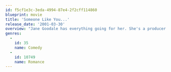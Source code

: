 ```yaml
---
id: f5cf1e3c-3eda-4994-87e4-2f2cff114860
blueprint: movie
title: 'Someone Like You...'
release_date: '2001-03-30'
overview: "Jane Goodale has everything going for her. She's a producer on a popular daytime talk show, and is in a hot romance with the show's dashing executive producer Ray. But when the relationship goes terribly awry, Jane begins an extensive study of the male animal, including her womanizing roommate Eddie. Jane puts her studies and romantic misadventure to use as a pseudonymous sex columnist -- and becomes a sensation."
genres:
  -
    id: 35
    name: Comedy
  -
    id: 10749
    name: Romance
---
```

